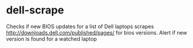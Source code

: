 # dell-scrape
Checks if new BIOS updates for a list of Dell laptops
scrapes http://downloads.dell.com/published/pages/ for bios versions. 
Alert if new version is found for a watched laptop
